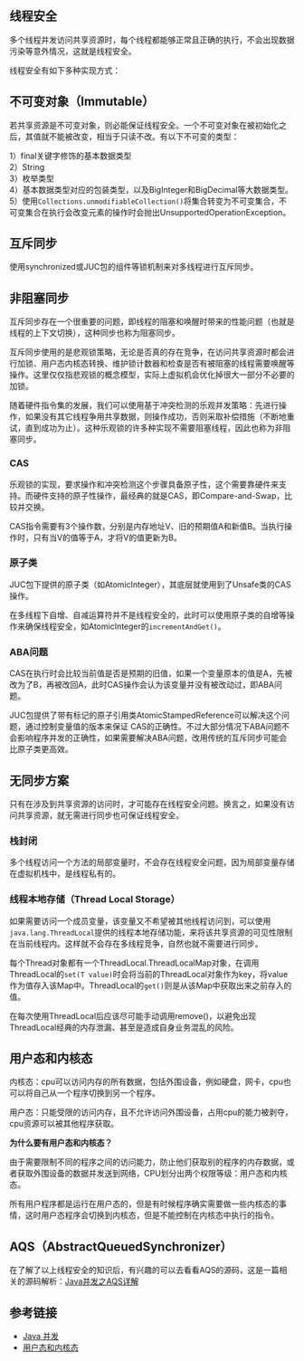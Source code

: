 <!--
date: 2022-02-14T22:46:12+08:00
lastmod: 2022-02-16T22:46:12+08:00
-->
## 线程安全

多个线程并发访问共享资源时，每个线程都能够正常且正确的执行，不会出现数据污染等意外情况，这就是线程安全。

线程安全有如下多种实现方式：

## 不可变对象（Immutable）

若共享资源是不可变对象，则必能保证线程安全。一个不可变对象在被初始化之后，其值就不能被改变，相当于只读不改。有以下不可变的类型：

1）final关键字修饰的基本数据类型<br>
2）String<br>
3）枚举类型<br>
4）基本数据类型对应的包装类型，以及BigInteger和BigDecimal等大数据类型。<br>
5）使用`Collections.unmodifiableCollection()`将集合转变为不可变集合，不可变集合在执行会改变元素的操作时会抛出UnsupportedOperationException。

## 互斥同步

使用synchronized或JUC包的组件等锁机制来对多线程进行互斥同步。

## 非阻塞同步

互斥同步存在一个很重要的问题，即线程的阻塞和唤醒时带来的性能问题（也就是线程的上下文切换），这种同步也称为阻塞同步。

互斥同步使用的是悲观锁策略，无论是否真的存在竞争，在访问共享资源时都会进行加锁、用户态内核态转换、维护锁计数器和检查是否有被阻塞的线程需要唤醒等操作。这里仅仅指悲观锁的概念模型，实际上虚拟机会优化掉很大一部分不必要的加锁。

随着硬件指令集的发展，我们可以使用基于冲突检测的乐观并发策略：先进行操作，如果没有其它线程争用共享数据，则操作成功，否则采取补偿措施（不断地重试，直到成功为止）。这种乐观锁的许多种实现不需要阻塞线程，因此也称为非阻塞同步。

### CAS

乐观锁的实现，要求操作和冲突检测这个步骤具备原子性，这个需要靠硬件来支持。而硬件支持的原子性操作，最经典的就是CAS，即Compare-and-Swap，比较并交换。

CAS指令需要有3个操作数，分别是内存地址V、旧的预期值A和新值B。当执行操作时，只有当V的值等于A，才将V的值更新为B。

### 原子类

JUC包下提供的原子类（如AtomicInteger），其底层就使用到了Unsafe类的CAS操作。

在多线程下自增、自减运算符并不是线程安全的，此时可以使用原子类的自增等操作来确保线程安全，如AtomicInteger的`incrementAndGet()`。

### ABA问题

CAS在执行时会比较当前值是否是预期的旧值，如果一个变量原本的值是A，先被改为了B，再被改回A，此时CAS操作会认为该变量并没有被改动过，即ABA问题。

JUC包提供了带有标记的原子引用类AtomicStampedReference可以解决这个问题，通过控制变量值的版本来保证 CAS的正确性。不过大部分情况下ABA问题不会影响程序并发的正确性，如果需要解决ABA问题，改用传统的互斥同步可能会比原子类更高效。

## 无同步方案

只有在涉及到共享资源的访问时，才可能存在线程安全问题。换言之，如果没有访问共享资源，就无需进行同步也可保证线程安全。

### 栈封闭

多个线程访问一个方法的局部变量时，不会存在线程安全问题，因为局部变量存储在虚拟机栈中，是线程私有的。

### 线程本地存储（Thread Local Storage）

如果需要访问一个成员变量，该变量又不希望被其他线程访问到，可以使用`java.lang.ThreadLocal`提供的线程本地存储功能，来将该共享资源的可见性限制在当前线程内。这样就不会存在多线程竞争，自然也就不需要进行同步。

每个Thread对象都有一个ThreadLocal.ThreadLocalMap对象，在调用ThreadLocal的`set(T value)`时会将当前的ThreadLocal对象作为key，将value作为值存入该Map中。ThreadLocal的`get()`则是从该Map中获取出来之前存入的值。

在每次使用ThreadLocal后应该尽可能手动调用remove()，以避免出现ThreadLocal经典的内存泄漏、甚至是造成自身业务混乱的风险。

## 用户态和内核态

内核态：cpu可以访问内存的所有数据，包括外围设备，例如硬盘，网卡，cpu也可以将自己从一个程序切换到另一个程序。

用户态：只能受限的访问内存，且不允许访问外围设备，占用cpu的能力被剥夺，cpu资源可以被其他程序获取。

**为什么要有用户态和内核态？**

由于需要限制不同的程序之间的访问能力，防止他们获取别的程序的内存数据，或者获取外围设备的数据并发送到网络，CPU划分出两个权限等级：用户态和内核态。

所有用户程序都是运行在用户态的，但是有时候程序确实需要做一些内核态的事情，这时用户态程序会切换到内核态，但是不能控制在内核态中执行的指令。

## AQS（AbstractQueuedSynchronizer）

在了解了以上线程安全的知识后，有兴趣的可以去看看AQS的源码，这是一篇相关的源码解析：[Java并发之AQS详解](https://www.cnblogs.com/waterystone/p/4920797.html)

## 参考链接

* [Java 并发](http://www.cyc2018.xyz/Java/Java%20%E5%B9%B6%E5%8F%91.html)
* [用户态和内核态](https://www.cnblogs.com/maxigang/p/9041080.html)